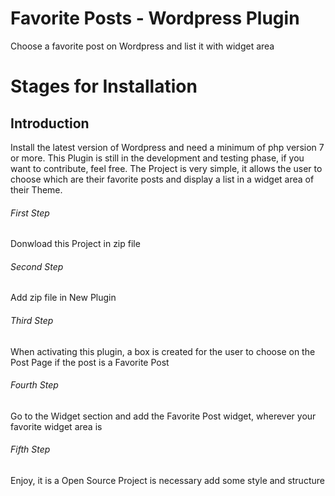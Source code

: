 # Favorite Posts - Wordpress Plugin
Choose a favorite post on Wordpress and list it with widget area

# Stages for Installation
## Introduction
Install the latest version of Wordpress and need a minimum of php version 7 or more. This Plugin is still in the development and testing phase, if you want to contribute, feel free. The Project is very simple, it allows the user to choose which are their favorite posts and display a list in a widget area of ​​their Theme.

###### First Step
Donwload this Project in zip file

###### Second Step
Add zip file in New Plugin

###### Third Step
When activating this plugin, a box is created for the user to choose on the Post Page if the post is a Favorite Post

###### Fourth Step
Go to the Widget section and add the Favorite Post widget, wherever your favorite widget area is

###### Fifth Step
Enjoy, it is a Open Source Project is necessary add some style and structure
